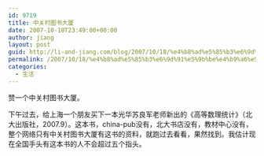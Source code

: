 ```yaml
---
id: 9719
title: 中关村图书大厦
date: 2007-10-18T23:49:00+00:00
author: jiang
layout: post
guid: http://li-and-jiang.com/blog/2007/10/18/%e4%b8%ad%e5%85%b3%e6%9d%91%e5%9b%be%e4%b9%a6%e5%a4%a7%e5%8e%a6/
permalink: /2007/10/18/%e4%b8%ad%e5%85%b3%e6%9d%91%e5%9b%be%e4%b9%a6%e5%a4%a7%e5%8e%a6/
categories:
  - 生活
---
```

赞一个中关村图书大厦。 

下午过去，给上海一个朋友买下一本光华苏良军老师新出的《高等数理统计》（北大出版社，2007.9）。这本书，china-pub没有，北大书店没有，教材中心没有，整个网络只有中关村图书大厦有这书的资料，就跑过去看看，果然找到。我估计现在全国手头有这本书的人不会超过五个指头。